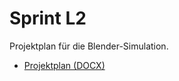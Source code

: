 # Sprint L2

Projektplan für die Blender-Simulation.

- [Projektplan (DOCX)](blender-simulation-projektplan.docx)
